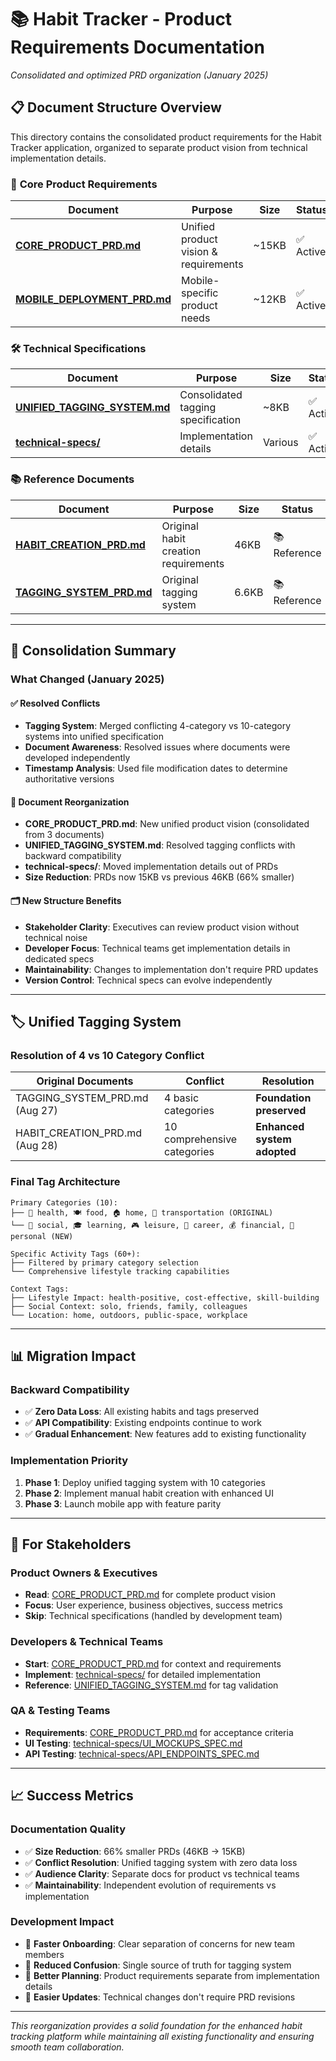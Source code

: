 # 📚 Habit Tracker - Product Requirements Documentation

*Consolidated and optimized PRD organization (January 2025)*

## 📋 **Document Structure Overview**

This directory contains the consolidated product requirements for the Habit Tracker application, organized to separate product vision from technical implementation details.

### 🎯 **Core Product Requirements**

| Document | Purpose | Size | Status |
|----------|---------|------|--------|
| **[CORE_PRODUCT_PRD.md](./CORE_PRODUCT_PRD.md)** | Unified product vision & requirements | ~15KB | ✅ Active |
| **[MOBILE_DEPLOYMENT_PRD.md](./MOBILE_APP_DEPLOYMENT_PRD.md)** | Mobile-specific product needs | ~12KB | ✅ Active |

### 🛠️ **Technical Specifications**

| Document | Purpose | Size | Status |
|----------|---------|------|--------|
| **[UNIFIED_TAGGING_SYSTEM.md](./UNIFIED_TAGGING_SYSTEM.md)** | Consolidated tagging specification | ~8KB | ✅ Active |
| **[technical-specs/](./technical-specs/)** | Implementation details | Various | ✅ Active |

### 📚 **Reference Documents**

| Document | Purpose | Size | Status |
|----------|---------|------|--------|
| **[HABIT_CREATION_PRD.md](./HABIT_CREATION_PRD.md)** | Original habit creation requirements | 46KB | 📚 Reference |
| **[TAGGING_SYSTEM_PRD.md](./TAGGING_SYSTEM_PRD.md)** | Original tagging system | 6.6KB | 📚 Reference |

---

## 🔄 **Consolidation Summary**

### **What Changed (January 2025)**

#### **✅ Resolved Conflicts**
- **Tagging System**: Merged conflicting 4-category vs 10-category systems into unified specification
- **Document Awareness**: Resolved issues where documents were developed independently
- **Timestamp Analysis**: Used file modification dates to determine authoritative versions

#### **📝 Document Reorganization**
- **CORE_PRODUCT_PRD.md**: New unified product vision (consolidated from 3 documents)
- **UNIFIED_TAGGING_SYSTEM.md**: Resolved tagging conflicts with backward compatibility
- **technical-specs/**: Moved implementation details out of PRDs
- **Size Reduction**: PRDs now 15KB vs previous 46KB (66% smaller)

#### **🗂️ New Structure Benefits**
- **Stakeholder Clarity**: Executives can review product vision without technical noise
- **Developer Focus**: Technical teams get implementation details in dedicated specs  
- **Maintainability**: Changes to implementation don't require PRD updates
- **Version Control**: Technical specs can evolve independently

---

## 🏷️ **Unified Tagging System**

### **Resolution of 4 vs 10 Category Conflict**

| Original Documents | Conflict | Resolution |
|-------------------|----------|------------|
| TAGGING_SYSTEM_PRD.md (Aug 27) | 4 basic categories | **Foundation preserved** |
| HABIT_CREATION_PRD.md (Aug 28) | 10 comprehensive categories | **Enhanced system adopted** |

### **Final Tag Architecture**
```
Primary Categories (10):
├── 🏥 health, 🍽️ food, 🏠 home, 🚌 transportation (ORIGINAL)
└── 👥 social, 🎓 learning, 🎮 leisure, 💼 career, 💰 financial, 🌱 personal (NEW)

Specific Activity Tags (60+):
├── Filtered by primary category selection
└── Comprehensive lifestyle tracking capabilities

Context Tags:
├── Lifestyle Impact: health-positive, cost-effective, skill-building
├── Social Context: solo, friends, family, colleagues
└── Location: home, outdoors, public-space, workplace
```

---

## 📊 **Migration Impact**

### **Backward Compatibility**
- ✅ **Zero Data Loss**: All existing habits and tags preserved
- ✅ **API Compatibility**: Existing endpoints continue to work
- ✅ **Gradual Enhancement**: New features add to existing functionality

### **Implementation Priority**
1. **Phase 1**: Deploy unified tagging system with 10 categories
2. **Phase 2**: Implement manual habit creation with enhanced UI
3. **Phase 3**: Launch mobile app with feature parity

---

## 🎯 **For Stakeholders**

### **Product Owners & Executives**
- **Read**: [CORE_PRODUCT_PRD.md](./CORE_PRODUCT_PRD.md) for complete product vision
- **Focus**: User experience, business objectives, success metrics
- **Skip**: Technical specifications (handled by development team)

### **Developers & Technical Teams**
- **Start**: [CORE_PRODUCT_PRD.md](./CORE_PRODUCT_PRD.md) for context and requirements
- **Implement**: [technical-specs/](./technical-specs/) for detailed implementation
- **Reference**: [UNIFIED_TAGGING_SYSTEM.md](./UNIFIED_TAGGING_SYSTEM.md) for tag validation

### **QA & Testing Teams**
- **Requirements**: [CORE_PRODUCT_PRD.md](./CORE_PRODUCT_PRD.md) for acceptance criteria
- **UI Testing**: [technical-specs/UI_MOCKUPS_SPEC.md](./technical-specs/UI_MOCKUPS_SPEC.md)
- **API Testing**: [technical-specs/API_ENDPOINTS_SPEC.md](./technical-specs/API_ENDPOINTS_SPEC.md)

---

## 📈 **Success Metrics**

### **Documentation Quality**
- ✅ **Size Reduction**: 66% smaller PRDs (46KB → 15KB)
- ✅ **Conflict Resolution**: Unified tagging system with zero data loss
- ✅ **Audience Clarity**: Separate docs for product vs technical teams
- ✅ **Maintainability**: Independent evolution of requirements vs implementation

### **Development Impact**
- 🎯 **Faster Onboarding**: Clear separation of concerns for new team members
- 🎯 **Reduced Confusion**: Single source of truth for tagging system
- 🎯 **Better Planning**: Product requirements separate from implementation details
- 🎯 **Easier Updates**: Technical changes don't require PRD revisions

---

*This reorganization provides a solid foundation for the enhanced habit tracking platform while maintaining all existing functionality and ensuring smooth team collaboration.*
